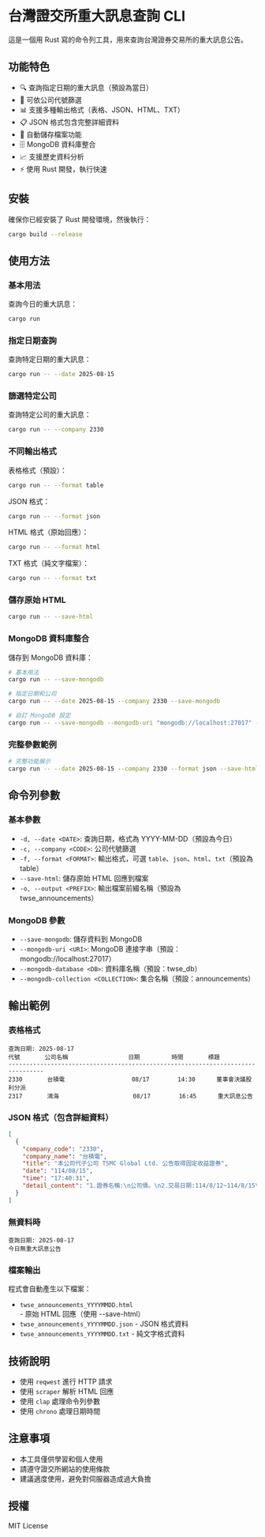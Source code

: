 # 台灣證交所重大訊息查詢 CLI

這是一個用 Rust 寫的命令列工具，用來查詢台灣證券交易所的重大訊息公告。

## 功能特色

- 🔍 查詢指定日期的重大訊息（預設為當日）
- 🏢 可依公司代號篩選
- 📊 支援多種輸出格式（表格、JSON、HTML、TXT）
- 📋 JSON 格式包含完整詳細資料
- 💾 自動儲存檔案功能
- 🗄️ MongoDB 資料庫整合
- 📈 支援歷史資料分析
- ⚡ 使用 Rust 開發，執行快速

## 安裝

確保你已經安裝了 Rust 開發環境，然後執行：

```bash
cargo build --release
```

## 使用方法

### 基本用法

查詢今日的重大訊息：
```bash
cargo run
```

### 指定日期查詢

查詢特定日期的重大訊息：
```bash
cargo run -- --date 2025-08-15
```

### 篩選特定公司

查詢特定公司的重大訊息：
```bash
cargo run -- --company 2330
```

### 不同輸出格式

表格格式（預設）：
```bash
cargo run -- --format table
```

JSON 格式：
```bash
cargo run -- --format json
```

HTML 格式（原始回應）：
```bash
cargo run -- --format html
```

TXT 格式（純文字檔案）：
```bash
cargo run -- --format txt
```

### 儲存原始 HTML

```bash
cargo run -- --save-html
```

### MongoDB 資料庫整合

儲存到 MongoDB 資料庫：
```bash
# 基本用法
cargo run -- --save-mongodb

# 指定日期和公司
cargo run -- --date 2025-08-15 --company 2330 --save-mongodb

# 自訂 MongoDB 設定
cargo run -- --save-mongodb --mongodb-uri "mongodb://localhost:27017" --mongodb-database "twse_db"
```

### 完整參數範例

```bash
# 完整功能展示
cargo run -- --date 2025-08-15 --company 2330 --format json --save-html --save-mongodb --output my_data
```

## 命令列參數

### 基本參數
- `-d, --date <DATE>`: 查詢日期，格式為 YYYY-MM-DD（預設為今日）
- `-c, --company <CODE>`: 公司代號篩選
- `-f, --format <FORMAT>`: 輸出格式，可選 `table`、`json`、`html`、`txt`（預設為 table）
- `--save-html`: 儲存原始 HTML 回應到檔案
- `-o, --output <PREFIX>`: 輸出檔案前綴名稱（預設為 twse_announcements）

### MongoDB 參數
- `--save-mongodb`: 儲存資料到 MongoDB
- `--mongodb-uri <URI>`: MongoDB 連接字串（預設：mongodb://localhost:27017）
- `--mongodb-database <DB>`: 資料庫名稱（預設：twse_db）
- `--mongodb-collection <COLLECTION>`: 集合名稱（預設：announcements）

## 輸出範例

### 表格格式
```
查詢日期: 2025-08-17
代號       公司名稱                 日期         時間       標題
--------------------------------------------------------------------------------
2330       台積電                   08/17        14:30      董事會決議股利分派
2317       鴻海                     08/17        16:45      重大訊息公告
```

### JSON 格式（包含詳細資料）
```json
[
  {
    "company_code": "2330",
    "company_name": "台積電",
    "title": "本公司代子公司 TSMC Global Ltd. 公告取得固定收益證券",
    "date": "114/08/15",
    "time": "17:40:31",
    "detail_content": "1.證券名稱:\n公司債。\n2.交易日期:114/8/12~114/8/15\n3.董事會通過日期: 不適用\n4.其他核決日期:\n核決層級:不適用。\n民國114年08月15日\n5.交易數量、每單位價格及交易總金額:\n61747YEC5：400,000 單位；每單位US$97.43；總金額US$39.0 佰萬元。\n06051GJS9：300,000 單位；每單位US$97.60；總金額US$29.3 佰萬元。\n6.處分利益（或損失）（取得有價證券者不適用）:\n不適用\n7.與交易標的公司之關係:\n無。\n8.迄目前為止，累積持有本交易證券（含本次交易）之數量、金額、持股\n比例及權利受限情形（如質押情形）:\n61747YEC5：3,590,000 單位；US$349.0 佰萬元；持股比例：不適用；受限情形：無。\n06051GJS9：3,203,950 單位；US$312.0 佰萬元；持股比例：不適用；受限情形：無。\n9.迄目前為止，依「公開發行公司取得或處分資產處理準則」第三條所列之有價證券投\n資（含本次交易）占公司最近期財務報表中總資產及歸屬於母公司業主之權益之比例\n暨最近期財務報表中營運資金數額:\n5.80%；7.65%；NT$436,219 佰萬元。\n10.取得或處分之具體目的:\n固定收益投資。\n11.本次交易表示異議董事之意見:\n不適用\n12.本次交易為關係人交易:\n否\n13.交易相對人及其與公司之關係:\n不適用\n14.監察人承認或審計委員會同意日期:\n不適用\n15.前已就同一件事件發布重大訊息日期: 不適用\n16.其他敘明事項:\n無。"
  }
]
```

### 無資料時
```
查詢日期: 2025-08-17
今日無重大訊息公告
```

### 檔案輸出
程式會自動產生以下檔案：
- `twse_announcements_YYYYMMDD.html` - 原始 HTML 回應（使用 --save-html）
- `twse_announcements_YYYYMMDD.json` - JSON 格式資料
- `twse_announcements_YYYYMMDD.txt` - 純文字格式資料

## 技術說明

- 使用 `reqwest` 進行 HTTP 請求
- 使用 `scraper` 解析 HTML 回應
- 使用 `clap` 處理命令列參數
- 使用 `chrono` 處理日期時間

## 注意事項

- 本工具僅供學習和個人使用
- 請遵守證交所網站的使用條款
- 建議適度使用，避免對伺服器造成過大負擔

## 授權

MIT License

